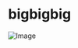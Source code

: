#  bigbigbig
![Image](https://github.com/user-attachments/assets/ee7d1383-c0a2-4faf-aca7-cb5d71dcd123)
